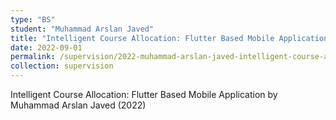 ```yaml
---
type: "BS"
student: "Muhammad Arslan Javed"
title: "Intelligent Course Allocation: Flutter Based Mobile Application"
date: 2022-09-01
permalink: /supervision/2022-muhammad-arslan-javed-intelligent-course-allocation-flutter-based-mobile-application
collection: supervision
---
```

Intelligent Course Allocation: Flutter Based Mobile Application by Muhammad Arslan Javed (2022)
